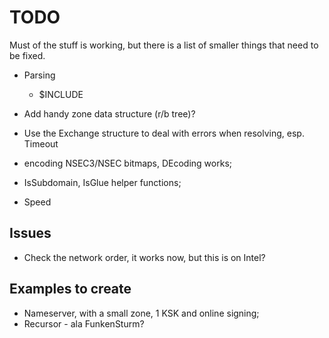 # TODO

Must of the stuff is working, but there is a list of smaller
things that need to be fixed.

* Parsing
    * $INCLUDE 
* Add handy zone data structure (r/b tree)?

* Use the Exchange structure to deal with errors when resolving, esp. Timeout
* encoding NSEC3/NSEC bitmaps, DEcoding works;
* IsSubdomain, IsGlue helper functions;
* Speed

## Issues

* Check the network order, it works now, but this is on Intel?

## Examples to create

* Nameserver, with a small zone, 1 KSK and online signing;
* Recursor - ala FunkenSturm?
